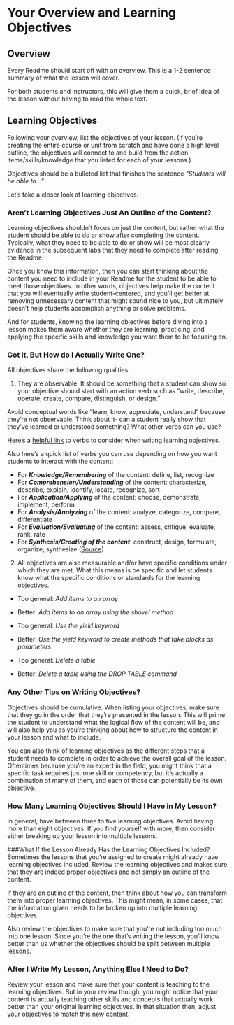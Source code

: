 # Your Overview and Learning Objectives

## Overview

Every Readme should start off with an overview. This is a 1-2 sentence summary of what the lesson will cover. 

For both students and instructors, this will give them a quick, brief idea of the lesson without having to read the whole text. 

## Learning Objectives

Following your overview, list the objectives of your lesson. (If you’re creating the entire course or unit from scratch and have done a high level outline, the objectives will connect to and build from the action items/skills/knowledge that you listed for each of your lessons.) 

Objectives should be a bulleted list that finishes the sentence *"Students will be able to..."*

Let’s take a closer look at learning objectives.

### Aren’t Learning Objectives Just An Outline of the Content? 
Learning objectives shouldn’t focus on just the content, but rather what the student should be able to do or show after completing the content. Typically, what they need to be able to do or show will be most clearly evidence in the subsequent labs that they need to complete after reading the Readme.

Once you know this information, then you can start thinking about the content you need to include in your Readme for the student to be able to meet those objectives. In other words, objectives help make the content that you will eventually write student-centered, and you’ll get better at removing unnecessary content that might sound nice to you, but ultimately doesn’t help students accomplish anything or solve problems.

And for students, knowing the learning objectives before diving into a lesson makes them aware whether they are learning, practicing, and applying the specific skills and knowledge you want them to be focusing on. 


### Got It, But How do I Actually Write One? 
All objectives share the following qualities:

1) They are observable. It should be something that a student can show so your objective should start with an action verb such as “write, describe, operate, create, compare, distinguish, or design.”

Avoid conceptual words like “learn, know, appreciate, understand” because they’re not observable. Think about it- can a student really show that they’ve learned or understood something? What other verbs can you use? 

Here’s a [helpful link](https://www.clinton.edu/curriculumcommittee/listofmeasurableverbs.cxml) to verbs to consider when writing learning objectives.

Also here’s a quick list of verbs you can use depending on how you want students to interact with the content:
* For ***Knowledge/Remembering*** of the content: define, list, recognize
* For ***Comprehension/Understanding*** of the content: characterize, describe, explain, identify, locate, recognize, sort
* For ***Application/Applying*** of the content: choose, demonstrate, implement, perform
* For ***Analysis/Analyzing*** of the content: analyze, categorize, compare, differentiate
* For ***Evaluation/Evaluating*** of the content: assess, critique, evaluate, rank, rate
* For ***Synthesis/Creating of the content***: construct, design, formulate, organize, synthesize
                                                            ([Source](http://www.library.illinois.edu/infolit/learningoutcomes.html)) 


2) All objectives are also measurable and/or have specific conditions under which they are met. What this means is be specific and let students know what the specific conditions or standards for the learning objectives.

* Too general: *Add items to an array*
* Better: *Add items to an array using the shovel method*


* Too general: *Use the yield keyword*
* Better: *Use the yield keyword to create methods that take blocks as parameters*


* Too general: *Delete a table*
* Better: *Delete a table using the DROP TABLE command*


### Any Other Tips on Writing Objectives? 
Objectives should be cumulative. When listing your objectives, make sure that they go in the order that they’re presented in the lesson. This will prime the student to understand what the logical flow of the content will be, and will also help you as you’re thinking about how to structure the content in your lesson and what to include. 

You can also think of learning objectives as the different steps that a student needs to complete in order to achieve the overall goal of the lesson. Oftentimes because you’re an expert in the field, you might think that a specific task requires just one skill or competency, but it’s actually a combination of many of them, and each of those can potentially be its own objective. 


### How Many Learning Objectives Should I Have in My Lesson? 
In general, have between three to five learning objectives. Avoid having more than eight objectives. If you find yourself with more, then consider either breaking up your lesson into multiple lessons.  

###What If the Lesson Already Has the Learning Objectives Included?
Sometimes the lessons that you’re assigned to create might already have learning objectives included. Review the learning objectives and makes sure that they are indeed proper objectives and not simply an outline of the content. 

If they are an outline of the content, then think about how you can transform them into proper learning objectives. This might mean, in some cases, that the information given needs to be broken up into multiple learning objectives. 

Also review the objectives to make sure that you’re not including too much into one lesson. Since you’re the one that’s writing the lesson, you’ll know better than us whether the objectives should be split between multiple lessons. 

### After I Write My Lesson, Anything Else I Need to Do?
Review your lesson and make sure that your content is teaching to the learning objectives. But in your review though, you might notice that your content is actually teaching other skills and concepts that actually work better than your original learning objectives. In that situation then, adjust your objectives to match this new content. 

